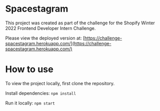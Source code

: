 # Spacestagram

This project was created as part of the challenge for the Shopify Winter 2022 Frontend Developer Intern Challenge.

Please view the deployed version at: [https://challenge-spacestagram.herokuapp.com/](https://challenge-spacestagram.herokuapp.com/)

# How to use

To view the project locally, first clone the repository.

Install dependencies: `npm install`

Run it locally: `npm start`
